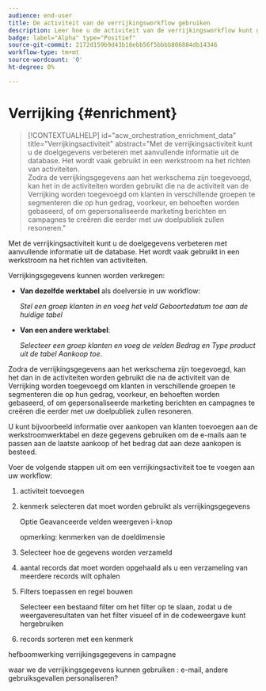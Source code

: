 ```yaml
---
audience: end-user
title: De activiteit van de verrijkingsworkflow gebruiken
description: Leer hoe u de activiteit van de verrijkingsworkflow kunt gebruiken
badge: label="Alpha" type="Positief"
source-git-commit: 2172d159b9d43b18ebb56f5bbbb806884db14346
workflow-type: tm+mt
source-wordcount: '0'
ht-degree: 0%

---
```



# Verrijking {#enrichment}

>[!CONTEXTUALHELP]
>id="acw_orchestration_enrichment_data"
>title="Verrijkingsactiviteit"
>abstract="Met de verrijkingsactiviteit kunt u de doelgegevens verbeteren met aanvullende informatie uit de database. Het wordt vaak gebruikt in een werkstroom na het richten van activiteiten.<br/>Zodra de verrijkingsgegevens aan het werkschema zijn toegevoegd, kan het in de activiteiten worden gebruikt die na de activiteit van de Verrijking worden toegevoegd om klanten in verschillende groepen te segmenteren die op hun gedrag, voorkeur, en behoeften worden gebaseerd, of om gepersonaliseerde marketing berichten en campagnes te creëren die eerder met uw doelpubliek zullen resoneren."

Met de verrijkingsactiviteit kunt u de doelgegevens verbeteren met aanvullende informatie uit de database. Het wordt vaak gebruikt in een werkstroom na het richten van activiteiten.

Verrijkingsgegevens kunnen worden verkregen:

* **Van dezelfde werktabel** als doelversie in uw workflow:

   *Stel een groep klanten in en voeg het veld Geboortedatum toe aan de huidige tabel*

* **Van een andere werktabel**:

   *Selecteer een groep klanten en voeg de velden Bedrag en Type product uit de tabel Aankoop toe*.

Zodra de verrijkingsgegevens aan het werkschema zijn toegevoegd, kan het dan in de activiteiten worden gebruikt die na de activiteit van de Verrijking worden toegevoegd om klanten in verschillende groepen te segmenteren die op hun gedrag, voorkeur, en behoeften worden gebaseerd, of om gepersonaliseerde marketing berichten en campagnes te creëren die eerder met uw doelpubliek zullen resoneren.

U kunt bijvoorbeeld informatie over aankopen van klanten toevoegen aan de werkstroomwerktabel en deze gegevens gebruiken om de e-mails aan te passen aan de laatste aankoop of het bedrag dat aan deze aankopen is besteed.

Voer de volgende stappen uit om een verrijkingsactiviteit toe te voegen aan uw workflow:

1. activiteit toevoegen
1. kenmerk selecteren dat moet worden gebruikt als verrijkingsgegevens

   Optie Geavanceerde velden weergeven i-knop

   opmerking: kenmerken van de doeldimensie

1. Selecteer hoe de gegevens worden verzameld
1. aantal records dat moet worden opgehaald als u een verzameling van meerdere records wilt ophalen
1. Filters toepassen en regel bouwen

   Selecteer een bestaand filter om het filter op te slaan, zodat u de weergaveresultaten van het filter visueel of in de codeweergave kunt hergebruiken

1. records sorteren met een kenmerk

hefboomwerking verrijkingsgegevens in campagne

waar we de verrijkingsgegevens kunnen gebruiken : e-mail, andere gebruiksgevallen personaliseren?

